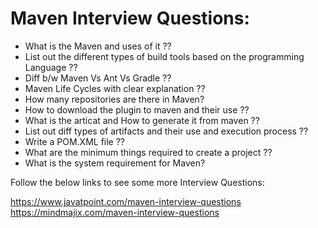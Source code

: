 # Maven Interview Questions: 

- What is the Maven and uses of it ??
- List out the different types of build tools based on the programming Language ??
- Diff b/w Maven Vs Ant Vs Gradle ??
- Maven Life Cycles with clear explanation ??
- How many repositories are there in Maven?
- How to download the plugin to maven and their use ??
- What is the articat and How to generate it from maven ??
- List out diff types of artifacts and their use and execution process ??
- Write a POM.XML file ??
- What are the minimum things required to create a project ??
- What is the system requirement for Maven?




Follow the below links to see some more Interview Questions:

https://www.javatpoint.com/maven-interview-questions
https://mindmajix.com/maven-interview-questions
